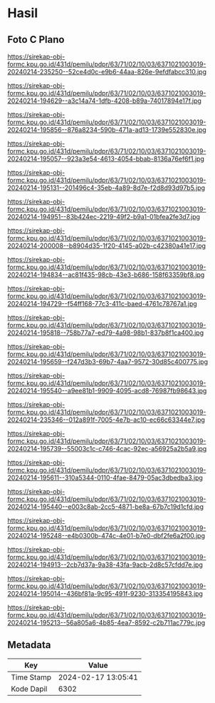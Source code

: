 # Hasil

## Foto C Plano

https://sirekap-obj-formc.kpu.go.id/431d/pemilu/pdpr/63/71/02/10/03/6371021003019-20240214-235250--52ce4d0c-e9b6-44aa-826e-9efdfabcc310.jpg

https://sirekap-obj-formc.kpu.go.id/431d/pemilu/pdpr/63/71/02/10/03/6371021003019-20240214-194629--a3c14a74-1dfb-4208-b89a-74017894e17f.jpg

https://sirekap-obj-formc.kpu.go.id/431d/pemilu/pdpr/63/71/02/10/03/6371021003019-20240214-195856--876a8234-590b-471a-ad13-1739e552830e.jpg

https://sirekap-obj-formc.kpu.go.id/431d/pemilu/pdpr/63/71/02/10/03/6371021003019-20240214-195057--923a3e54-4613-4054-bbab-8136a76ef6f1.jpg

https://sirekap-obj-formc.kpu.go.id/431d/pemilu/pdpr/63/71/02/10/03/6371021003019-20240214-195131--201496c4-35eb-4a89-8d7e-f2d8d93d97b5.jpg

https://sirekap-obj-formc.kpu.go.id/431d/pemilu/pdpr/63/71/02/10/03/6371021003019-20240214-194951--83b424ec-2219-49f2-b9a1-01bfea2fe3d7.jpg

https://sirekap-obj-formc.kpu.go.id/431d/pemilu/pdpr/63/71/02/10/03/6371021003019-20240214-200008--b8904d35-1f20-4145-a02b-c42380a41e17.jpg

https://sirekap-obj-formc.kpu.go.id/431d/pemilu/pdpr/63/71/02/10/03/6371021003019-20240214-194834--ac81f435-98cb-43e3-b686-158f63359bf8.jpg

https://sirekap-obj-formc.kpu.go.id/431d/pemilu/pdpr/63/71/02/10/03/6371021003019-20240214-194729--f54ff168-77c3-411c-baed-4761c78767a1.jpg

https://sirekap-obj-formc.kpu.go.id/431d/pemilu/pdpr/63/71/02/10/03/6371021003019-20240214-195818--758b77a7-ed79-4a98-98b1-837b8f1ca400.jpg

https://sirekap-obj-formc.kpu.go.id/431d/pemilu/pdpr/63/71/02/10/03/6371021003019-20240214-195659--f247d3b3-69b7-4aa7-9572-30d85c400775.jpg

https://sirekap-obj-formc.kpu.go.id/431d/pemilu/pdpr/63/71/02/10/03/6371021003019-20240214-195540--a9ee81b1-9909-4095-acd8-76987fb98643.jpg

https://sirekap-obj-formc.kpu.go.id/431d/pemilu/pdpr/63/71/02/10/03/6371021003019-20240214-235346--012a891f-7005-4e7b-ac10-ec66c63344e7.jpg

https://sirekap-obj-formc.kpu.go.id/431d/pemilu/pdpr/63/71/02/10/03/6371021003019-20240214-195739--55003c1c-c746-4cac-92ec-a56925a2b5a9.jpg

https://sirekap-obj-formc.kpu.go.id/431d/pemilu/pdpr/63/71/02/10/03/6371021003019-20240214-195611--310a5344-0110-4fae-8479-05ac3dbedba3.jpg

https://sirekap-obj-formc.kpu.go.id/431d/pemilu/pdpr/63/71/02/10/03/6371021003019-20240214-195440--e003c8ab-2cc5-4871-be8a-67b7c19d1cfd.jpg

https://sirekap-obj-formc.kpu.go.id/431d/pemilu/pdpr/63/71/02/10/03/6371021003019-20240214-195248--e4b0300b-474c-4e01-b7e0-dbf2fe6a2f00.jpg

https://sirekap-obj-formc.kpu.go.id/431d/pemilu/pdpr/63/71/02/10/03/6371021003019-20240214-194913--2cb7d37a-9a38-43fa-9acb-2d8c57cfdd7e.jpg

https://sirekap-obj-formc.kpu.go.id/431d/pemilu/pdpr/63/71/02/10/03/6371021003019-20240214-195014--436bf81a-9c95-491f-9230-313354195843.jpg

https://sirekap-obj-formc.kpu.go.id/431d/pemilu/pdpr/63/71/02/10/03/6371021003019-20240214-195213--56a805a6-4b85-4ea7-8592-c2b711ac779c.jpg


## Metadata

| Key        | Value               |
| ---------- | ------------------- |
| Time Stamp | 2024-02-17 13:05:41 |
| Kode Dapil | 6302                |



